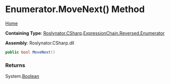 # Enumerator\.MoveNext\(\) Method

[Home](../../../../../../README.md)

**Containing Type**: [Roslynator.CSharp](../../../../README.md)\.[ExpressionChain.Reversed.Enumerator](../README.md)

**Assembly**: Roslynator\.CSharp\.dll

```csharp
public bool MoveNext()
```

### Returns

System\.[Boolean](https://docs.microsoft.com/en-us/dotnet/api/system.boolean)

